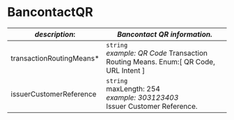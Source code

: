 
# BancontactQR

| *description*: | *Bancontact QR information.*|
|----|----|
| transactionRoutingMeans* |    ``` string ```   <br/>  *example: QR Code* Transaction Routing Means. Enum:[ QR Code, URL Intent ]|
| issuerCustomerReference | ``` string ```  <br/> maxLength: 254  <br/> *example: 303123403*  <br/> Issuer Customer Reference.|



